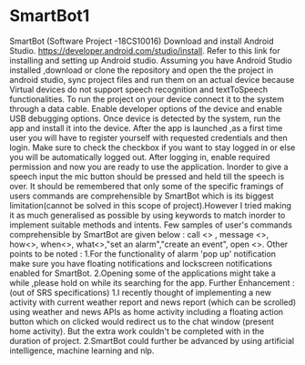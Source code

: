 # SmartBot1
SmartBot (Software Project -18CS10016)
Download and install Android Studio. https://developer.android.com/studio/install. Refer to this link for installing and setting up Android studio. Assuming you have Android Studio installed ,download or clone the repository and open the the project in android studio, sync project files and run them on an actual device because Virtual devices do not support speech recognition and textToSpeech functionalities. To run the project on your device connect it to the system through a data cable. Enable developer options of the device and enable USB debugging options. Once device is detected by the system, run the app and install it into the device. After the app is launched ,as a first time user you will have to register yourself with requested credentials and then login. Make sure to check the checkbox if you want to stay logged in or else you will be automatically logged out. After logging in, enable required permission and now you are ready to use the application. Inorder to give a speech input the mic button should be pressed and held till the speech is over. It should be remembered that only some of the specific framings of users commands are comprehensible by SmartBot which is its biggest limitation(cannot be solved in this scope of project).However I tried making it as much generalised as possible by using keywords to match inorder to implement suitable methods and intents.
Few samples of user's commands comprehensible by SmartBot are given below :
call <> , message <>, how<>, when<>, what<>,"set an alarm","create an event", open <>.
Other points to be noted :
1.For the functionality of alarm 'pop up' notification make sure you have floating notifications and lockscreen notifications enabled for SmartBot.
2.Opening some of the applications might take a while ,please hold on while its searching for the app.
Further Enhancement :(out of SRS specifications) 
1.I recently thought of implementing a new activity with current weather report and news report (which can be scrolled) using weather and news APIs as home activity including a floating action button which on clicked would redirect us to the chat window (present home activity). But the extra work couldn't be completed with in the duration of project.
2.SmartBot could further be advanced by using artificial intelligence, machine learning and nlp.


